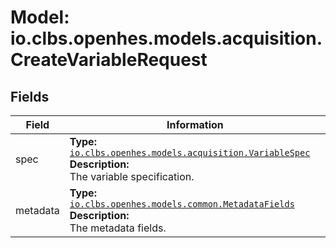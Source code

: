 # Model: io.clbs.openhes.models.acquisition.CreateVariableRequest

## Fields

| Field | Information |
| --- | --- |
| spec | <b>Type:</b> [`io.clbs.openhes.models.acquisition.VariableSpec`](model-io-clbs-openhes-models-acquisition-variablespec.md)<br><b>Description:</b><br>The variable specification. |
| metadata | <b>Type:</b> [`io.clbs.openhes.models.common.MetadataFields`](model-io-clbs-openhes-models-common-metadatafields.md)<br><b>Description:</b><br>The metadata fields. |

